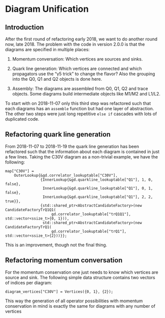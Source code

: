 # Diagram Unification

## Introduction

After the first round of refactoring early 2018, we want to do another round
now, late 2018. The problem with the code in version 2.0.0 is that the diagrams
are specified in multiple places:

1. Momentum conversation: Which vertices are sources and sinks.

2. Quark line generation: Which vertices are connected and which propagators
   use the “γ5 trick” to change the flavor? Also the grouping into the Q0,
   Q1 and Q2 objects is done here.

3. Assembly: The diagrams are assembled from Q0, Q1, Q2 and trace objects. Some
   diagrams build intermediate objects like M1/M2 and L1/L2.

To start with on 2018-11-07 only this third step was refactored such that each
diagrams has an `assemble` function but had one layer of abstraction. The other
two steps were just long repetitive `else if` cascades with lots of duplicated
code.

## Refactoring quark line generation

From 2018-11-07 to 2018-11-19 the quark line generation has been refactored
such that the information about each diagram is contained in just a few lines.
Taking the C30V diagram as a non-trivial example, we have the following:

```{cpp}
map["C30V"] =
    OuterLookup{&gd.correlator_lookuptable["C30V"],
                {InnerLookup{&gd.quarkline_lookuptable["Q1"], 1, 0, false},
                 InnerLookup{&gd.quarkline_lookuptable["Q1"], 0, 1, false},
                 InnerLookup{&gd.quarkline_lookuptable["Q1"], 2, 2, true}},
                {std::shared_ptr<AbstractCandidateFactory>(new CandidateFactoryTrQ1Q1(
                     gd.correlator_lookuptable["trQ1Q1"], std::vector<ssize_t>{0, 1})),
                 std::shared_ptr<AbstractCandidateFactory>(new CandidateFactoryTrQ1(
                     gd.correlator_lookuptable["trQ1"], std::vector<ssize_t>{2}))}};
```

This is an improvement, though not the final thing.

## Refactoring momentum conversation

For the momentum conservation one just needs to know which vertices are source
and sink. The following simple data structure contains two vectors of indices
per diagram:

```{cpp}
diagram_vertices["C30V"] = Vertices({0, 1}, {2});
```

This way the generation of all operator possibilities with momentum
conservation in mind is exactly the same for diagrams with any number of
vertices

<!-- vim: set cc=80 spell tw=79 :-->

